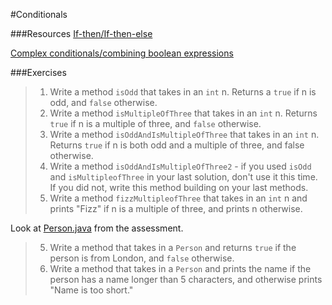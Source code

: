 #Conditionals

###Resources
[If-then/If-then-else](https://github.com/accesscode-2-1/unit-0/blob/master/lessons/week-0/2015-03-05_input-if.md#if-then-statement)

[Complex conditionals/combining boolean expressions](https://github.com/accesscode-2-1/unit-0/blob/master/lessons/week-1/2015-03-08%20boolean%20and%20while.md#complex-conditionals)

###Exercises

> 1. Write a method `isOdd` that takes in an `int` n. Returns a `true` if n is odd, and `false` otherwise.
> 2. Write a method `isMultipleOfThree` that takes in an `int` n. Returns `true` if n is a multiple of three, and `false` otherwise.
> 3. Write a method `isOddAndIsMultipleOfThree` that takes in an `int` n. Returns `true` if n is both odd and a multiple of three, and false otherwise.
> 4. Write a method `isOddAndIsMultipleOfThree2` - if you used `isOdd` and `isMultipleofThree` in your last solution, don't use it this time. If you did not, write this method building on your last methods.
> 5. Write a method `fizzMultipleofThree` that takes in an `int` n and prints "Fizz" if n is a multiple of three, and prints n otherwise.

Look at [Person.java](https://github.com/accesscode-2-1/unit-0-assessment/blob/master/src/nyc/c4q/Person.java) from the assessment.

> 5. Write a method that takes in a `Person` and returns `true` if the person is from London, and `false` otherwise.
> 6. Write a method that takes in a `Person` and prints the name if the person has a name longer than 5 characters, and otherwise prints "Name is too short."
